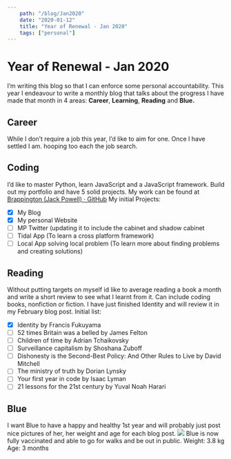 ```yaml
---
    path: "/blog/Jan2020"
    date: "2020-01-12"
    title: "Year of Renewal - Jan 2020"
    tags: ["personal"]
---
```

# Year of Renewal - Jan 2020
I’m writing this blog so that I can enforce some personal accountability. This year I endeavour to write a monthly blog that talks about the progress I have made that month in 4 areas: **Career**, **Learning**, **Reading** and **Blue.**
## Career
While I don’t require a job this year, I’d like to aim for one. Once I have settled I am. hooping too each the job search.
## Coding
I’d like to master Python, learn JavaScript and a JavaScript framework. Build out my portfolio and have 5 solid projects. My work can be found at [Brappington (Jack Powell) · GitHub](https://github.com/Brappington)
My initial Projects:
- [x] My Blog
- [x] My personal Website 
- [ ] MP Twitter (updating it to include the cabinet and shadow cabinet
- [ ] Tidal App (To learn a cross platform framework)
- [ ] Local App solving local problem (To learn more about finding problems and creating solutions)
## Reading
Without putting targets on myself id like to average reading a book a month and write a short review to see what I learnt from it. Can include coding books, nonfiction or fiction. I have just finished Identity and will review it in my February blog post.
Initial list:
- [x] Identity by Francis Fukuyama
- [ ] 52 times Britain was a belled by James Felton
- [ ] Children of time by Adrian Tchaikovsky
- [ ] Surveillance capitalism by Shoshana Zuboff
- [ ] Dishonesty is the Second-Best Policy: And Other Rules to Live by David Mitchell
- [ ] The ministry of truth by Dorian Lynsky
- [ ] Your first year in code by Isaac Lyman
- [ ] 21 lessons for the 21st century by Yuval Noah Harari 
## Blue
I want Blue to have a happy and healthy 1st year and will probably just post nice pictures of her, her weight and age for each blog post.
![](Year%20of%20Renewal%20-%20Jan%202020/B4FECD2E-31C4-457D-A270-C0D733B29DB1.png)
Blue is now fully vaccinated and able to go for walks and be out in public. 
Weight: 3.8 kg
Age: 3 months